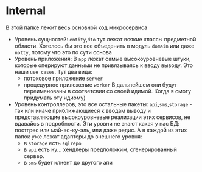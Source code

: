 # Internal

В этой папке лежит весь основной код микросервиса

+ Уровень сущностей: `entity`,`dto` тут лежат всякие классы предметной области. Хотелось бы это все объеденить в модуль `domain` или даже `notty`, потому что это по сути основа
+ Уровень приложения: В `app` лежат самые высокоуровневые штуки, которые оперируют данными не привязываясь к вводу выводу. Это наши `use cases`. Тут два вида:
  + потоковое приложение `server`
  + процедурное приложение `worker`
  В дальнейшем они будут переименованы в соответсвии со своей идимой. Когда я смогу придумать эту идиому)
+ Уровень контроллеров, это все остальные пакеты: `api`,`sms`,`storage` - так или иначе приближающиеся к вводам выводу и представляющие высокоуровневые реализации этих сервисов, не вдавайсь в подробности. Эти уровни не знают какая у нас БД: постгрес или май-эс-ку-эль, или даже редис. А в каждой из этих папок уже лежат адаптеры до внешнего уровня:
  + в `storage` есть `sqlrepo`
  + в `api` есть ну... хендлеры предположим, сгенерированный сервер.
  + в `sms` будет клиент до другого апи
